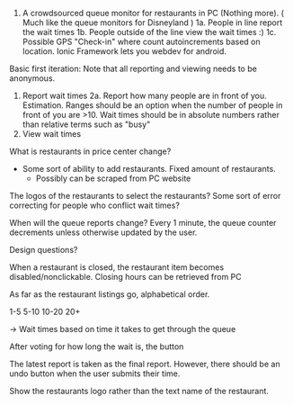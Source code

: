 1. A crowdsourced queue monitor for restaurants in PC (Nothing more). 
	( Much like the queue monitors for Disneyland )
  1a. People in line report the wait times
  1b. People outside of the line view the wait times :)
  1c. Possible GPS "Check-in" where count autoincrements based on location.
  Ionic Framework lets you webdev for android.

Basic first iteration: 
  Note that all reporting and viewing needs to be anonymous.
  1. Report wait times
    2a. Report how many people are in front of you. Estimation. Ranges should
        be an option when the number of people in front of you are >10. Wait times
	should be in absolute numbers rather than relative terms such as "busy"
  2. View wait times


What is restaurants in price center change?
- Some sort of ability to add restaurants. Fixed amount of restaurants.
    - Possibly can be scraped from PC website

The logos of the restaurants to select the restaurants?
Some sort of error correcting for people who conflict wait times?

When will the queue reports change?
Every 1 minute, the queue counter decrements unless otherwise updated by the user.

Design questions?

When a restaurant is closed, the restaurant item becomes disabled/nonclickable. 
Closing hours can be retrieved from PC 


As far as the restaurant listings go, alphabetical order. 

1-5
5-10
10-20
20+

-> Wait times based on time it takes to get through the queue

After voting for how long the wait is, the button 


The latest report is taken as the final report.
However, there should be an undo button when the user submits their time.

Show the restaurants logo rather than the text name of the restaurant.
